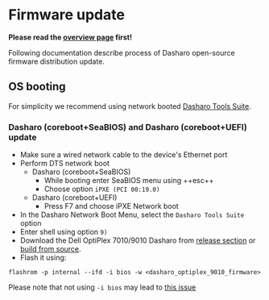 # Firmware update

**Please read the [overview page](overview.md) first!**

Following documentation describe process of Dasharo open-source firmware
distribution update.

## OS booting

For simplicity we recommend using network booted
[Dasharo Tools Suite](../../../dasharo-tools-suite/overview).

### Dasharo (coreboot+SeaBIOS) and Dasharo (coreboot+UEFI) update

* Make sure a wired network cable to the device's Ethernet port
* Perform DTS network boot
    - Dasharo (coreboot+SeaBIOS)
        * While booting enter SeaBIOS menu using ++esc++
        * Choose option `iPXE (PCI 00:19.0)`
    - Dasharo (coreboot+UEFI)
        * Press F7 and choose iPXE Network boot
* In the Dasharo Network Boot Menu, select the `Dasharo Tools Suite` option
* Enter shell using option `9)`
* Download the Dell OptiPlex 7010/9010 Dasharo from
  [release section](releases.md#binaries) or
  [build from source](building-manual.md).
* Flash it using:

```console
flashrom -p internal --ifd -i bios -w <dasharo_optiplex_9010_firmware>
```

Please note that not using `-i bios` may lead to
[this issue](faq.md#cpu-was-replaced-warm-reset-required-loop)
